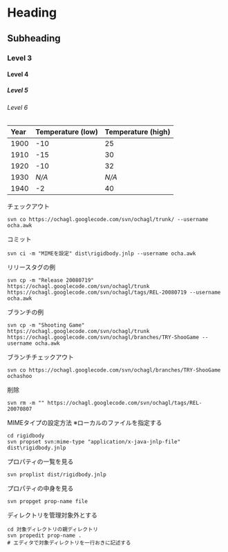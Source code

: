 
# Heading #
## Subheading ##
### Level 3 ###
#### Level 4 ####
##### Level 5 #####
###### Level 6 ######

| **Year** | **Temperature (low)** | **Temperature (high)** |
|:---------|:----------------------|:-----------------------|
| 1900     | -10                   | 25                     |
| 1910     | -15                   | 30                     |
| 1920     | -10                   | 32                     |
| 1930     | _N/A_                 | _N/A_                  |
| 1940     | -2                    | 40                     |

チェックアウト
```
svn co https://ochagl.googlecode.com/svn/ochagl/trunk/ --username ocha.awk
```

コミット
```
svn ci -m "MIMEを設定" dist\rigidbody.jnlp --username ocha.awk
```

リリースタグの例
```
svn cp -m "Release 20080719" https://ochagl.googlecode.com/svn/ochagl/trunk https://ochagl.googlecode.com/svn/ochagl/tags/REL-20080719 --username ocha.awk
```

ブランチの例
```
svn cp -m "Shooting Game" https://ochagl.googlecode.com/svn/ochagl/trunk https://ochagl.googlecode.com/svn/ochagl/branches/TRY-ShooGame --username ocha.awk
```

ブランチチェックアウト
```
svn co https://ochagl.googlecode.com/svn/ochagl/branches/TRY-ShooGame ochashoo
```

削除
```
svn rm -m "" https://ochagl.googlecode.com/svn/ochagl/tags/REL-20070807
```

MIMEタイプの設定方法
※ローカルのファイルを指定する
```
cd rigidbody
svn propset svn:mime-type "application/x-java-jnlp-file" dist\rigidbody.jnlp
```

プロパティの一覧を見る
```
svn proplist dist/rigidbody.jnlp
```

プロパティの中身を見る
```
svn propget prop-name file
```

ディレクトリを管理対象外とする
```
cd 対象ディレクトリの親ディレクトリ
svn propedit prop-name .
# エディタで対象ディレクトリを一行おきに記述する
```